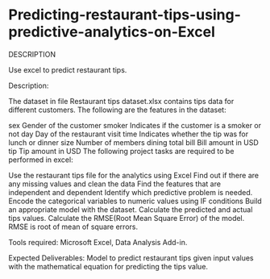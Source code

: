 # Predicting-restaurant-tips-using-predictive-analytics-on-Excel
DESCRIPTION

Use excel to predict restaurant tips.

 

Description:

The dataset in file Restaurant tips dataset.xlsx contains tips data for different customers. The following are the features in the dataset:

sex	Gender of the customer
smoker	Indicates if the customer is a smoker or not
day	Day of the restaurant visit
time	Indicates whether the tip was for lunch or dinner
size	Number of members dining
total bill	Bill amount in USD
tip	Tip amount in USD
The following project tasks are required to be performed in excel:

Use the restaurant tips file for the analytics using Excel
Find out if there are any missing values and clean the data
Find the features that are independent and dependent
Identify which predictive problem is needed.
Encode the categorical variables to numeric values using IF conditions
Build an appropriate model with the dataset. 
Calculate the predicted and actual tips values.
Calculate the RMSE(Root Mean Square Error) of the model. RMSE is root of mean of square errors.
 

Tools required: Microsoft Excel, Data Analysis Add-in.

 

Expected Deliverables:  Model to predict restaurant tips given input values with the mathematical equation for predicting the tips value.
